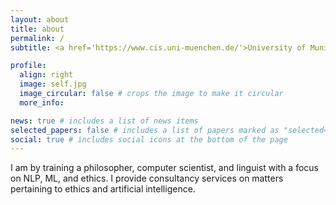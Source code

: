 ```yaml
---
layout: about
title: about
permalink: /
subtitle: <a href='https://www.cis.uni-muenchen.de/'>University of Munich</a>  |  <a href='https://www.lumen-partners.com/'>Lumen Partners</a>

profile:
  align: right
  image: self.jpg
  image_circular: false # crops the image to make it circular
  more_info:

news: true # includes a list of news items
selected_papers: false # includes a list of papers marked as "selected={true}"
social: true # includes social icons at the bottom of the page
---
```


I am by training a philosopher, computer scientist, and linguist with a focus on NLP, ML, and ethics. I provide consultancy services on matters pertaining to ethics and artificial intelligence.

